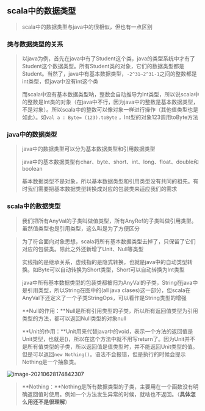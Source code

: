## scala中的数据类型

> scala中的数据类型与java中的很相似，但也有一点区别



### 类与数据类型的关系

> 以java为例，首先在java中有了Student这个类，java的类型系统中才有了Student这个数据类型。所有Student类的对象，它们的数据类型都是Student。当然了，java中有基本数据类型，`-2^31~2^31-1`之间的整数都是int类型，但java中没有int这个类
>
> 而scala中没有基本数据类型呐，整数会自动推导为Int类型，所以说scala中的整数是Int类的对象（在java中不行，因为java中的整数是基本数据类型，不是对象）。所以scala中的整数可以像对象一样进行操作（其他值类型也是如此）。如`val a : Byte= (123).toByte` ，Int型的对象123调用toByte方法



### java中的数据类型

> java中的数据类型可以分为基本数据类型和引用数据类型
>
> java中的基本数据类型有char、byte、short、int、long、float、double和boolean
>
> 基本数据类型不是对象，所以基本数据类型和引用类型没有共同的祖先。有时我们需要把基本数据类型转换成对应的包装类来适应我们的需求



### scala中的数据类型

> 我们把所有AnyVal的子类叫做值类型，所有AnyRef的子类叫做引用类型。虽然值类型也是引用类型，这么叫是为了方便区分

> 为了符合面向对象思想，scala将所有基本数据类型去掉了，只保留了它们对应的包装类。除此之外还新增了Unit、Null等类型
>
> 实线指的是继承关系，虚线指的是隐式转换，也就是java中的自动类型转换。如Byte可以自动转换为Short类型，Short可以自动转换为Int类型
>
> java中所有基本数据类型的包装类都被归为AnyVal的子类，String在java中是引用类型，所以String在图中的(all java clases)这一部分，但scala在AnyVal下还定义了一个子类StringOps，可以看作是String类型的增强
>
> **Null的作用：**Null是所有引用类型的子类，所以所有返回值类型为引用类型的方法，都可以返回Null类型的对象null
>
> **Unit的作用：**Unit用来代替java中的void，表示一个方法的返回值是Unit类型，也就是()，所以在这个方法中就不用写return了。因为Unit并不是所有值类型的子类，所以返回值是值类型时，并不能返回Unit类型的值。但是可以返回`new Nothing()`。语法不会报错，但是执行的时候会提示Nothing是一个抽象类。

![image-20210628174842307](E:\notes\scala\imgs\scala数据类型.png)

> **Nothing：**Nothing是所有数据类型的子类，主要用在一个函数没有明确返回值时使用。例如一个方法发生异常的时候，就啥也不返回。（**具体怎么用还不是很理解**）

